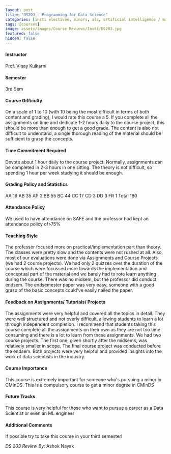 ```yaml
---
layout: post
title: "DS203 - Programming for Data Science"
categories: [insti electives, minors, alc, artificial intelligence / machine learning, automation, autonomous systems, DS]
tags: [courses]
image: assets/images/Course Reviews/Insti/DS203.jpg
featured: false
hidden: false
---
```


#### Instructor
Prof. Vinay Kulkarni

#### Semester
3rd Sem

#### Course Difficulty
On a scale of 1 to 10 (with 10 being the most difficult in terms of both content and grading), I would rate this course a 5. If you complete all the assignments on time and dedicate 1-2 hours daily to the course project, this should be more than enough to get a good grade. The content is also not difficult to understand, a single thorough reading of the material should be sufficient to grasp the concepts. 

#### Time Commitment Required
Devote about 1 hour daily to the course project. Normally, assignments can be completed in 2-3 hours in one sitting. The theory is not difficult, so spending 1 hour per week studying it should be enough.
#### Grading Policy and Statistics
AA	19  AB	35  AP	3  BB	55  BC	44  CC	17  CD	3  DD	3  FR	1  Total	180

#### Attendance Policy
We used to have attendance on SAFE and the professor had kept an attendance policy of>75% 

#### Teaching Style
The professor focused more on practical/implementation part than theory. The classes were pretty slow and the contents were not rushed at all. Also, most of our evaluations were done via Assignments and Course Projects (we had 2 course projects). We had only 2 quizzes over the duration of the course which were focussed more towards the implementation and conceptual part of the material and we barely had to rote learn anything during the course. There was no midsem, but the professor did conduct endsem. The endsemester paper was very easy, someone with a good grasp of the basic concepts could've easily nailed the paper. 
#### Feedback on Assignments/ Tutorials/ Projects
The assignments were very helpful and covered all the topics in detail. They were well structured and not overly difficult, allowing students to learn a lot through independent completion. I recommend that students taking this course complete all the assignments on their own as they are not too time consuming and there is a lot to learn from these assignments. We had two course projects. The first one, given shortly after the midsems, was relatively smaller in scope. The final course project was conducted before the endsem. Both projects were very helpful and provided insights into the work of data scientists in the industry. 

#### Course Importance
This course is extremely important for someone who's pursuing a minor in CMInDS. This is a compulsory course to get a minor degree in CMInDS

#### Future Tracks
This course is very helpful for those who want to pursue a career as a Data Scientist or even an ML engineer

#### Additional Comments
If possible try to take this course in your third semester!

*DS 203 Review By:* Ashok Nayak